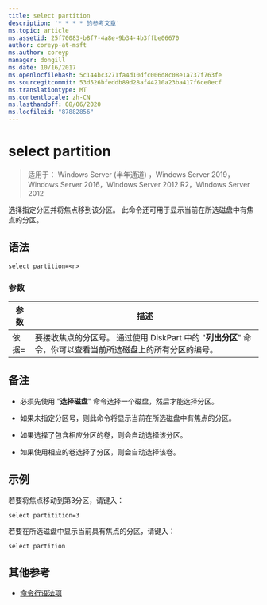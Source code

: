 ```yaml
---
title: select partition
description: '* * * * 的参考文章'
ms.topic: article
ms.assetid: 25f70083-b8f7-4a8e-9b34-4b3ffbe06670
author: coreyp-at-msft
ms.author: coreyp
manager: dongill
ms.date: 10/16/2017
ms.openlocfilehash: 5c144bc3271fa4d10dfc006d8c08e1a737f763fe
ms.sourcegitcommit: 53d526bfeddb89d28af44210a23ba417f6ce0ecf
ms.translationtype: MT
ms.contentlocale: zh-CN
ms.lasthandoff: 08/06/2020
ms.locfileid: "87882856"
---
```

# <a name="select-partition"></a>select partition

> 适用于： Windows Server (半年通道) ，Windows Server 2019，Windows Server 2016，Windows Server 2012 R2，Windows Server 2012

选择指定分区并将焦点移到该分区。 此命令还可用于显示当前在所选磁盘中有焦点的分区。



## <a name="syntax"></a>语法

```
select partition=<n>
```

### <a name="parameters"></a>参数

|   参数    |                                                                                    描述                                                                                    |
|----------------|-----------------------------------------------------------------------------------------------------------------------------------------------------------------------------------|
| 依据\=<n> | 要接收焦点的分区号。 通过使用 DiskPart 中的 "**列出分区**" 命令，你可以查看当前所选磁盘上的所有分区的编号。 |

## <a name="remarks"></a>备注

-   必须先使用 "**选择磁盘**" 命令选择一个磁盘，然后才能选择分区。

-   如果未指定分区号，则此命令将显示当前在所选磁盘中有焦点的分区。

-   如果选择了包含相应分区的卷，则会自动选择该分区。

-   如果使用相应的卷选择了分区，则会自动选择该卷。

## <a name="examples"></a>示例
若要将焦点移动到第3分区，请键入：

```
select partitition=3
```

若要在所选磁盘中显示当前具有焦点的分区，请键入：

```
select partition
```

## <a name="additional-references"></a>其他参考
- [命令行语法项](command-line-syntax-key.md)




